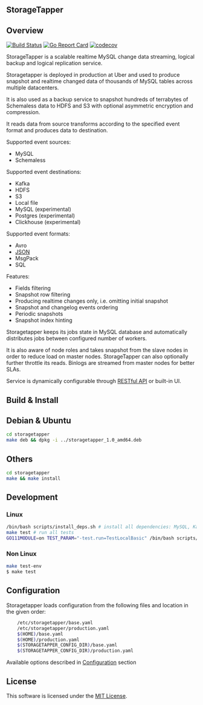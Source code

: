 StorageTapper
-------------

Overview
--------

[![Build Status](https://github.com/uber/storagetapper/workflows/Go/badge.svg)]()
[![Go Report Card](https://goreportcard.com/badge/github.com/uber/storagetapper)](https://goreportcard.com/report/github.com/uber/storagetapper)
[![codecov](https://codecov.io/gh/uber/storagetapper/branch/master/graph/badge.svg)](https://codecov.io/gh/uber/storagetapper)

StorageTapper is a scalable realtime MySQL change data streaming, logical backup
and logical replication service.

Storagetapper is deployed in production at Uber and used to produce snapshot and
realtime changed data of thousands of MySQL tables across multiple datacenters.

It is also used as a backup service to snapshot hundreds of terrabytes
of Schemaless data to HDFS and S3 with optional asymmetric encryption and
compression.

It reads data from source transforms according to the specified event
format and produces data to destination.

Supported event sources:
* MySQL
* Schemaless

Supported event destinations:
* Kafka
* HDFS
* S3
* Local file
* MySQL (experimental)
* Postgres (experimental)
* Clickhouse (experimental)

Supported event formats:
* Avro
* [JSON](./doc/commonformat.md)
* MsgPack
* SQL

Features:
* Fields filtering
* Snapshot row filtering
* Producing realtime changes only, i.e. omitting initial snapshot
* Snapshot and changelog events ordering
* Periodic snapshots
* Snapshot index hinting

Storagetapper keeps its jobs state in MySQL database and automatically distributes jobs
between configured number of workers.

It is also aware of node roles and takes snapshot from the slave nodes in order 
to reduce load on master nodes. StorageTapper can also optionally further throttle its reads.
Binlogs are streamed from master nodes for better SLAs.

Service is dynamically configurable through [RESTful API](./doc/endpoints.md) or
built-in UI.

Build & Install
---------------

## Debian & Ubuntu
```sh
cd storagetapper
make deb && dpkg -i ../storagetapper_1.0_amd64.deb
```

## Others
```sh
cd storagetapper
make && make install
```

## Development

### Linux

```sh
/bin/bash scripts/install_deps.sh # install all dependencies: MySQL, Kafka, HDFS, S3, ...
make test # run all tests
GO111MODULE=on TEST_PARAM="-test.run=TestLocalBasic" /bin/bash scripts/run_tests.sh ./pipe # individual test
```

### Non Linux
```sh
make test-env
$ make test
```

Configuration
-------------

Storagetapper loads configuration from the following files and location in the
given order:
```sh
    /etc/storagetapper/base.yaml
    /etc/storagetapper/production.yaml
    $(HOME)/base.yaml
    $(HOME)/production.yaml
    $(STORAGETAPPER_CONFIG_DIR)/base.yaml
    $(STORAGETAPPER_CONFIG_DIR)/production.yaml
```

Available options described in [Configuration](./doc/options.md) section

License
-------
This software is licensed under the [MIT License](LICENSE).

